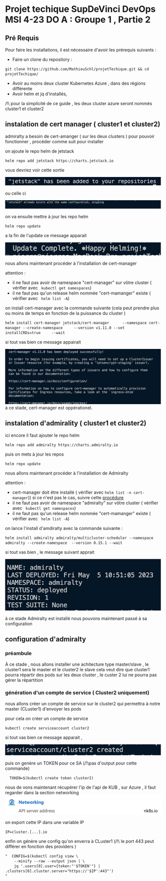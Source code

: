 # Projet techique SupDeVinci DevOps MSI 4-23 DO A : Groupe 1  , Partie 2 

## Pré Requis 

Pour faire les installations, il est nécessaire d'avoir les prérequis suivants :

- Faire un clone du repository :
```
git clone https://github.com/MathieuSchl/projetTechique.git && cd projetTechique/
```
- Avoir au moins deux  cluster Kubernetes Azure , dans des régions différente   
- Avoir helm et jq d'installés, 

/!\ pour la simplicité de ce guide , les deux cluster azure seront nommés cluster1 et cluster2


## instalation de cert manager  ( cluster1 et cluster2)
admiralty a besoin de cert-amanger ( sur les deux clusters ) pour pouvoir fonctionner , procéder comme suit pour installer 

on ajoute le repo helm de jetstack 
```
helm repo add jetstack https://charts.jetstack.io
```
vous devriez voir cette sortie 

![](img/Admiralty/Cert-manager/helm_add_repo.jpg)

ou celle ci 

![](img/Admiralty/Cert-manager/repo_exisiting.png)

on va ensuite mettre à jour les repo helm 
```
helm repo update
```

a la fin de l'update ce message apparait 

![](img/Admiralty/update_helm_repo.jpg)

nous allons maintenant procéder à l'installation  de cert-manager 

attention : 
- il ne faut pas avoir de namespace "cert-manager" sur vôtre cluster  ( vérifier avec ``` kubectl get namespaces```)
- il ne faut pas qu'un release helm nommée "cert-mamanger" existe  ( vérifier avec ``` helm list -A```)

on install cert-manager avec la commande suivante  (cela peut prendre plus ou moins de temps en fonction de la puissance du cluster )
```
helm install cert-manager jetstack/cert-manager      --namespace cert-manager --create-namespace     --version v1.11.0 --set installCRDs=true     --wait 
``` 
si tout vas bien ce message appairait

![](img/Admiralty/Cert-manager/notes.png)
à ce stade, cert-manager est oppérationel.


## instalation d'admirality ( cluster1 et cluster2)

ici encore il faut ajouter le repo helm 
```
helm repo add admiralty https://charts.admiralty.io
```
puis on mets à jour les repos

```
helm repo update
```


nous allons maintenant procéder à l'installation  de Admiralty 

attention : 
- cert-manager doit être installé (  vérifier avec ``` helm list -n cert-manager ```)) si ce n'est pas le cas, suivre cette [procédure](#instalation-de-cert-manager--cluster1-et-cluster2)  
- il ne faut pas avoir de namespace "admiralty" sur vôtre cluster  ( vérifier avec ``` kubectl get namespaces```)
- il ne faut pas qu'un release helm nommée "cert-mamanger" existe  ( vérifier avec ``` helm list -A```)

on lance  l'install d'amdiralty avec la commande suivante :
```
helm install admiralty admiralty/multicluster-scheduler --namespace admiralty --create-namespace  --version 0.15.1 --wait 
```
si tout vas bien , le message suivant apprait 

![](img/Admiralty/notes.png)

à ce stade Admiralty est installé  nous pouvons maintenant passé à sa configuration 


## configuration d'admiralty 
### préambule 
À ce stade , nous  allons installer une achitecture type master/slave , le cluster1 sera le master  et le cluster2 le slave
cela veut dire que cluster1 pourra répartir des pods sur les deux cluster , le custer 2 lui ne pourra pas gérer la répartition

### génération d'un compte  de service  ( Cluster2 uniquement)

nous allons créer un compte de service sur le cluster2 qui permettra à notre master (CLuster1) d'envoyer les pods 

pour cela on créer un compte de service  
```
kubectl create serviceaccount cluster2
```
si tout vas bien ce message apparait , 

![](img/Admiralty/SA_Cluster2.png)

puis on genère un TOKEN pour ce SA  (/!\\pas d'output pour cette commande)
```
  TOKEN=$(kubectl create token cluster2)
```
nous de vons maintenant récupérer l'ip de l'api de KUB , sur Azure , il faut regarder dans la section networking 
![](img/Admiralty/ip.png)

on export cette IP dans une variable IP 
```
IP=cluster.[...].io
```
enfin on génère une config qu'on enverra à CLuster1  (/!\\ le port 443 peut différer en fonction des providers )
```
"  CONFIG=$(kubectl config view \
    --minify --raw --output json | \
    jq '.users[0].user={token:"'$TOKEN'"} | .clusters[0].cluster.server="https://'$IP':443"')
"
```